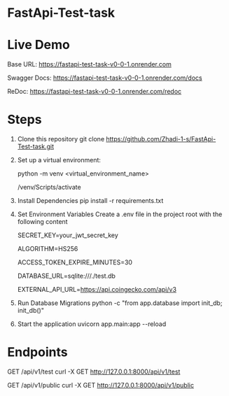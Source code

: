 # FastApi-Test-task

# Live Demo
Base URL: https://fastapi-test-task-v0-0-1.onrender.com

Swagger Docs: https://fastapi-test-task-v0-0-1.onrender.com/docs

ReDoc: https://fastapi-test-task-v0-0-1.onrender.com/redoc

# Steps
1. Clone this repository
   git clone https://github.com/Zhadi-1-s/FastApi-Test-task.git
   
2. Set up a virtual environment:

   python -m venv <virtual_environment_name>

   /venv/Scripts/activate

4. Install Dependencies
   pip install -r requirements.txt

5. Set Environment Variables Create a .env file in the project root with the following content
  
   SECRET_KEY=your_jwt_secret_key
  
   ALGORITHM=HS256
  
   ACCESS_TOKEN_EXPIRE_MINUTES=30
  
   DATABASE_URL=sqlite:///./test.db
  
   EXTERNAL_API_URL=https://api.coingecko.com/api/v3

6. Run Database Migrations
   python -c "from app.database import init_db; init_db()"

7. Start the application
   uvicorn app.main:app --reload

# Endpoints
GET /api/v1/test
curl -X GET http://127.0.0.1:8000/api/v1/test

GET /api/v1/public
curl -X GET http://127.0.0.1:8000/api/v1/public




   
